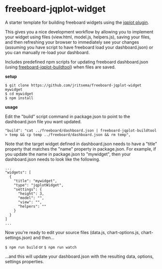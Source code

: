 freeboard-jqplot-widget
============================

A starter template for building freeboard widgets using the [jqplot plugin](https://github.com/jritsema/freeboard-jqplot).

This gives you a nice development workflow by allowing you to implement your widget using files (view.html, model.js, helpers.js), saving your files, and then refreshing your browser to immediately see your changes (assuming you have script to have freeboard load your dashboard.json) or you can manually re-load your dashboard.

Includes predefined npm scripts for updating freeboard dashboard.json (using [freeboard-jqplot-buildtool](https://github.com/jritsema/freeboard-jqplot-buildtool)) when files are saved.

**setup**

```
$ git clone https://github.com/jritsema/freeboard-jqplot-widget mywidget
$ cd mywidget
$ npm install
```

**usage**

Edit the "build" script command in package.json to point to the dashboard.json file you want updated.  

```
"build": "cat ../freeboard/dashboard.json | freeboard-jqplot-buildtool > temp && cp temp ../freeboard/dashboard.json && rm temp",
```

Note that the target widget defined in dashboard.json needs to have a "title" property that matches the "name" property in package.json.  For example, if you update the name in package.json to "mywidget", then your dashboard.json needs to look like the following.

```
...
"widgets": [
  {
    "title": "mywidget",
    "type": "jqplotWidget",
    "settings": {
      "height": 3,
      "model": "",
      "view": "",
      "helpers": ""
    }
  }
]
...
```

Now you're ready to edit your source files (data.js, chart-options.js, chart-settings.json) and then...

`$ npm run build` or `$ npm run watch`

...and this will update your dashboard.json with the resulting data, options, settings properties.


